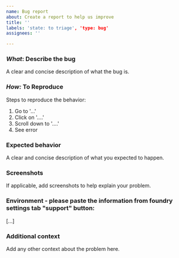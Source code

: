 ```yaml
---
name: Bug report
about: Create a report to help us improve
title: ''
labels: 'state: to triage', 'type: bug'
assignees: ''

---
```


### _What_: Describe the bug
A clear and concise description of what the bug is.

### _How:_ To Reproduce
Steps to reproduce the behavior:
1. Go to '...'
2. Click on '....'
3. Scroll down to '....'
4. See error

### Expected behavior
A clear and concise description of what you expected to happen.

### Screenshots
If applicable, add screenshots to help explain your problem.

### Environment - please paste the information from foundry settings tab "support" button:
[...]

### Additional context
Add any other context about the problem here.
